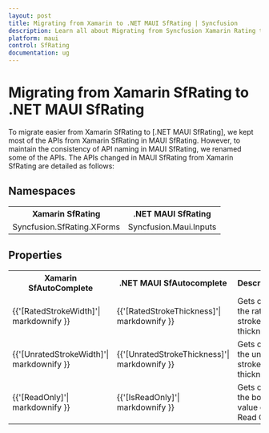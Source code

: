 ```yaml
---
layout: post
title: Migrating from Xamarin to .NET MAUI SfRating | Syncfusion 
description: Learn all about Migrating from Syncfusion Xamarin Rating to Syncfusion .NET MAUI Rating control and more here.
platform: maui
control: SfRating
documentation: ug
---  
```


# Migrating from Xamarin SfRating to .NET MAUI SfRating 

To migrate easier from Xamarin SfRating to [.NET MAUI SfRating], we kept most of the APIs from Xamarin SfRating in MAUI SfRating. However, to maintain the consistency of API naming in MAUI SfRating, we renamed some of the APIs. The APIs changed in MAUI SfRating from Xamarin SfRating are detailed as follows:

## Namespaces 

<table>
<tr>
<th>Xamarin SfRating</th>
<th>.NET MAUI SfRating</th></tr>
<tr>
<td>Syncfusion.SfRating.XForms</td>
<td>Syncfusion.Maui.Inputs</td></tr>
</table>

## Properties

<table> 
<tr>
<th>Xamarin SfAutoComplete</th>
<th>.NET MAUI SfAutocomplete</th>
<th>Description</th></tr>
<tr>
<td> {{'[RatedStrokeWidth]'| markdownify }}</td>
<td> {{'[RatedStrokeThickness]'| markdownify }}</td>
<td>Gets or sets the rated stroke thickness.</td></tr>
<tr>
<td> {{'[UnratedStrokeWidth]'| markdownify }}</td>
<td> {{'[UnratedStrokeThickness]'| markdownify }}</td>
<td>Gets or sets the unrated stroke thickness.</td></tr>
<tr>
<td> {{'[ReadOnly]'| markdownify }}</td>
<td> {{'[IsReadOnly]'| markdownify }}</td>
<td>Gets or sets the boolean value of Is Read Only.</td></tr>
<tr>
</table> 
